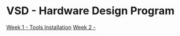 # VSD - Hardware Design Program

  [Week 1 - Tools Installation](https://github.com/tamurae/vsd-hdp/blob/main/Week1/ReadMe.md)
  [Week 2 - ](https://github.com/tamurae/vsd-hdp/blob/main/Week2/ReadMe.md)
